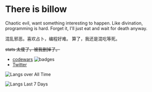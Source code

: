 # There is billow

Chaotic evil, want something interesting to happen. Like divination, programming is hard. Forget it, I'll just eat and wait for death anyway.

混乱邪恶。喜欢占卜，编程好难。 算了，我还是混吃等死。

~~stats 太傻了，被我删掉了。~~

- [codewars](https://www.codewars.com/users/billow) ![badges](https://www.codewars.com/users/billow/badges/micro)
- [Twitter](https://twitter.com/Hoshi_no_aya)

![Langs over All Time](https://wakatime.com/share/@imbillow/519bdcb1-22cf-45a4-bceb-440a0a27496f.svg)

![Langs Last 7 Days](https://wakatime.com/share/@imbillow/12313f9a-01ec-4f4f-b8dc-35af778720c6.svg)

